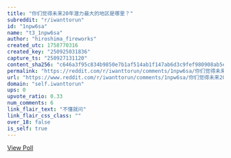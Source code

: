 ```yaml
---
title: "你们觉得未来20年潜力最大的地区是哪里？"
subreddit: "r/iwanttorun"
id: "1npw6sa"
name: "t3_1npw6sa"
author: "hiroshima_fireworks"
created_utc: 1758770316
created_key: "250925031836"
capture_ts: "250927131120"
content_sha256: "c646a3f95c834b9850e7b1af514ab1f147ab6d3c9fef980908ab5ef8bce50bd0"
permalink: "https://reddit.com/r/iwanttorun/comments/1npw6sa/你们觉得未来20年潜力最大的地区是哪里/"
url: "https://www.reddit.com/r/iwanttorun/comments/1npw6sa/你们觉得未来20年潜力最大的地区是哪里/"
domain: "self.iwanttorun"
ups: 0
upvote_ratio: 0.33
num_comments: 6
link_flair_text: "不懂就问"
link_flair_css_class: ""
over_18: false
is_self: true
---
```


<div class="md">

[View Poll](https://www.reddit.com/poll/1npw6sa)

</div>
